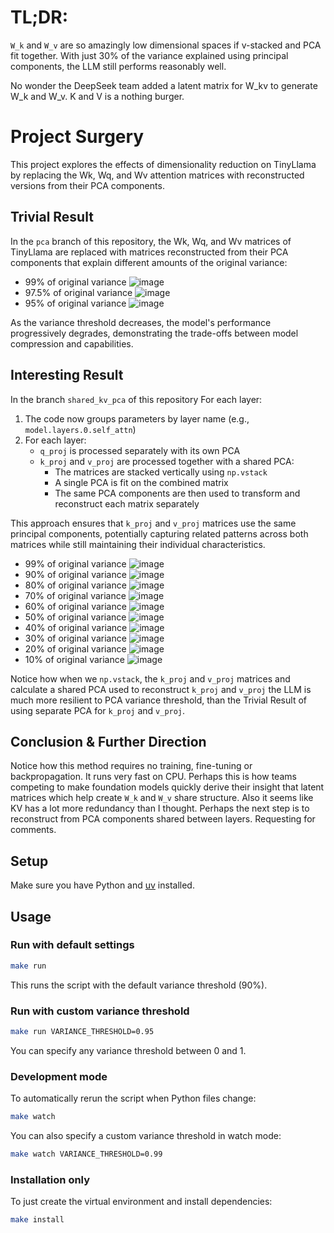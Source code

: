 # TL;DR:

`W_k` and `W_v` are so amazingly low dimensional spaces if v-stacked and PCA fit together. With just 30% of the variance explained using principal components, the LLM still performs reasonably well.

No wonder the DeepSeek team added a latent matrix for W_kv to generate W_k and W_v. K and V is a nothing burger.

# Project Surgery

This project explores the effects of dimensionality reduction on TinyLlama by replacing the Wk, Wq, and Wv attention matrices with reconstructed versions from their PCA components.

## Trivial Result

In the `pca` branch of this repository, the Wk, Wq, and Wv matrices of TinyLlama are replaced with matrices reconstructed from their PCA components that explain different amounts of the original variance:
- 99% of original variance ![image](https://github.com/user-attachments/assets/2b0b07a8-a949-46e4-ae37-620cbffce119)
- 97.5% of original variance ![image](https://github.com/user-attachments/assets/000ec881-07ca-49b5-9cef-661abbb132e5)
- 95% of original variance ![image](https://github.com/user-attachments/assets/d5fea694-6efb-4e4d-9eef-855a96e56052)

As the variance threshold decreases, the model's performance progressively degrades, demonstrating the trade-offs between model compression and capabilities.

## Interesting Result

In the branch `shared_kv_pca` of this repository For each layer:

1. The code now groups parameters by layer name (e.g., `model.layers.0.self_attn`)
2. For each layer:
   - `q_proj` is processed separately with its own PCA
   - `k_proj` and `v_proj` are processed together with a shared PCA:
     - The matrices are stacked vertically using `np.vstack`
     - A single PCA is fit on the combined matrix
     - The same PCA components are then used to transform and reconstruct each matrix separately

This approach ensures that `k_proj` and `v_proj` matrices use the same principal components, potentially capturing related patterns across both matrices while still maintaining their individual characteristics.

- 99% of original variance ![image](https://github.com/user-attachments/assets/99f485bf-b3d0-4903-969f-6c0dd6f61628)
- 90% of original variance ![image](https://github.com/user-attachments/assets/01807b82-12dd-4ada-9c95-5fda7a538f06)
- 80% of original variance ![image](https://github.com/user-attachments/assets/196542bf-6de6-49ab-880d-f0946fa66e90)
- 70% of original variance ![image](https://github.com/user-attachments/assets/d43d9c8d-a260-4905-8d78-0be3933f645f)
- 60% of original variance ![image](https://github.com/user-attachments/assets/0c1e907a-1fe1-4afd-999d-727c53197dd2)
- 50% of original variance ![image](https://github.com/user-attachments/assets/c1c28515-47cb-4265-90ef-d9f8f54cbf42)
- 40% of original variance ![image](https://github.com/user-attachments/assets/ba58fe9e-c5b0-4200-b35d-7b1dc5b85dc9)
- 30% of original variance ![image](https://github.com/user-attachments/assets/ad56c5a6-629d-45af-8d8e-09fd11986db9)
- 20% of original variance ![image](https://github.com/user-attachments/assets/8906e8d8-d106-4e83-a2fe-c929d30c9dba)
- 10% of original variance ![image](https://github.com/user-attachments/assets/a9b59bd0-c9b7-49d6-ac01-0ebe75ec51ac)

Notice how when we `np.vstack`, the `k_proj` and `v_proj` matrices and calculate a shared PCA used to reconstruct `k_proj` and `v_proj` the LLM is much more resilient to PCA variance threshold, than the Trivial Result of using separate PCA for `k_proj` and `v_proj`.

## Conclusion & Further Direction

Notice how this method requires no training, fine-tuning or backpropagation. It runs very fast on CPU. Perhaps this is how teams competing to make foundation models quickly derive their insight that latent matrices which help create `W_k` and `W_v` share structure. Also it seems like KV has a lot more redundancy than I thought. Perhaps the next step is to reconstruct from PCA components shared between layers. Requesting for comments.

## Setup

Make sure you have Python and [uv](https://github.com/astral-sh/uv) installed.

## Usage

### Run with default settings

```bash
make run
```

This runs the script with the default variance threshold (90%).

### Run with custom variance threshold

```bash
make run VARIANCE_THRESHOLD=0.95
```

You can specify any variance threshold between 0 and 1.

### Development mode

To automatically rerun the script when Python files change:

```bash
make watch
```

You can also specify a custom variance threshold in watch mode:

```bash
make watch VARIANCE_THRESHOLD=0.99
```

### Installation only

To just create the virtual environment and install dependencies:

```bash
make install
```
